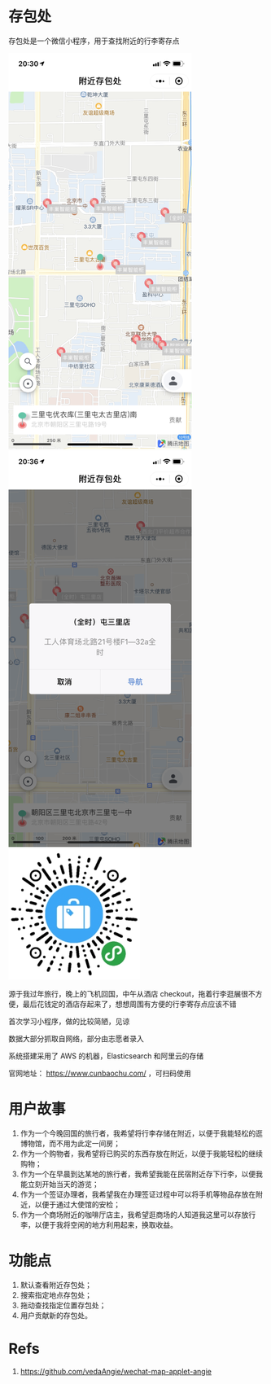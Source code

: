 # 存包处

存包处是一个微信小程序，用于查找附近的行李寄存点

![附近](./ss1.png) ![导航](./ss2.png) ![二维码](./qr.jpg)

源于我过年旅行，晚上的飞机回国，中午从酒店 checkout，拖着行李逛展很不方便，最后花钱定的酒店存起来了，想想周围有方便的行李寄存点应该不错

首次学习小程序，做的比较简陋，见谅

数据大部分抓取自网络，部分由志愿者录入

系统搭建采用了 AWS 的机器，Elasticsearch 和阿里云的存储

官网地址： https://www.cunbaochu.com/ ，可扫码使用

# 用户故事

1. 作为一个今晚回国的旅行者，我希望将行李存储在附近，以便于我能轻松的逛博物馆，而不用为此定一间房；
2. 作为一个购物者，我希望将已购买的东西存放在附近，以便于我能轻松的继续购物；
3. 作为一个在早晨到达某地的旅行者，我希望我能在民宿附近存下行李，以便我能立刻开始当天的游览；
4. 作为一个签证办理者，我希望我在办理签证过程中可以将手机等物品存放在附近，以便于通过大使馆的安检；
5. 作为一个商场附近的咖啡厅店主，我希望逛商场的人知道我这里可以存放行李，以便于我将空闲的地方利用起来，换取收益。

# 功能点

1. 默认查看附近存包处；
2. 搜索指定地点存包处；
3. 拖动查找指定位置存包处；
3. 用户贡献新的存包处。

# Refs

1. https://github.com/vedaAngie/wechat-map-applet-angie
